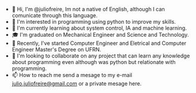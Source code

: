 - 👋 Hi, I'm @juliofreire, Im not a native of English, although I can comunicate through this language.
- 👀 I'm interested in programming using python to improve my skills.
- 🌱 I'm currently learning about system control, IA and machine learning.
- 🎓 I'm graduated on Mechanical Engineer and Science and Technology.
- 🎒 Recently, I've started Computer Engineer and Eletrical and Computer Engineer Master's Degree on UFRN.
- 💞️ I'm looking to collaborate on any project that can learn any knowledge about programming even although was python but relationate with programming.
- 📫 How to reach me send a mesage to my e-mail julio.juliofreire@gmail.com or a private mesage here.

<!---
juliofreire/juliofreire is a ✨ special ✨ repository because its `README.md` (this file) appears on your GitHub profile.
You can click the Preview link to take a look at your changes.
--->

